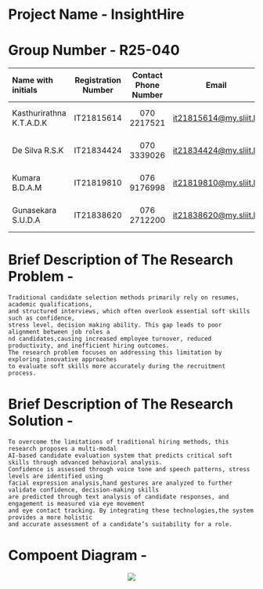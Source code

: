 # Project Name - InsightHire
# Group Number - R25-040
| Name with initials | Registration Number | Contact Phone Number | Email                 | Badge         |
| :---               |     :---:           |          :---:       |         :---:         |       :---:   |
| Kasthurirathna K.T.A.D.K    | IT21815614          | 070 2217521         | it21815614@my.sliit.lk| ![visitor badge](https://custom-icon-badges.demolab.com/badge/⭐-Leader-red)     |
| De Silva R.S.K    | IT21834424          | 070 3339026          | it21834424@my.sliit.lk| ![visitor badge](https://custom-icon-badges.demolab.com/badge/⭐-Member-green)   |
| Kumara B.D.A.M       | IT21819810          | 076 9176998          | it21819810@my.sliit.lk| ![visitor badge](https://custom-icon-badges.demolab.com/badge/⭐-Member-green)   |
| Gunasekara S.U.D.A | IT21838620          | 076 2712200          | it21838620@my.sliit.lk| ![visitor badge](https://custom-icon-badges.demolab.com/badge/⭐-Member-green)   |                     


# Brief Description of  The Research Problem -
```
Traditional candidate selection methods primarily rely on resumes, academic qualifications,
and structured interviews, which often overlook essential soft skills such as confidence,
stress level, decision making ability. This gap leads to poor alignment between job roles a
nd candidates,causing increased employee turnover, reduced productivity, and inefficient hiring outcomes.
The research problem focuses on addressing this limitation by exploring innovative approaches
to evaluate soft skills more accurately during the recruitment process.
```

# Brief Description of  The Research Solution -
```
To overcome the limitations of traditional hiring methods, this research proposes a multi-modal
AI-based candidate evaluation system that predicts critical soft skills through advanced behavioral analysis.
Confidence is assessed through voice tone and speech patterns, stress levels are identified using
facial expression analysis,hand gestures are analyzed to further validate confidence, decision-making skills
are predicted through text analysis of candidate responses, and engagement is measured via eye movement
and eye contact tracking. By integrating these technologies,the system provides a more holistic
and accurate assessment of a candidate’s suitability for a role.

```

# Compoent Diagram - 

<p align="center">
   <img src ="https://github.com/user-attachments/assets/38ee30f7-0d9b-4686-b939-b08214d507bb">

</p>
